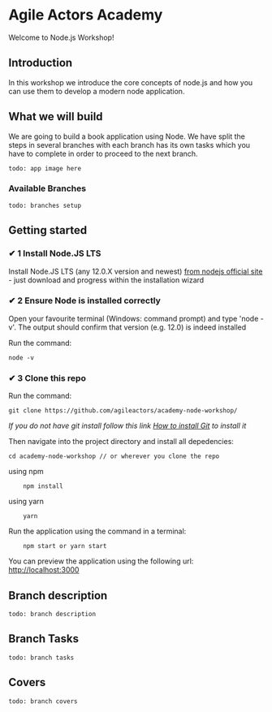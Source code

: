 # Agile Actors Academy

Welcome to Node.js Workshop!

## Introduction

In this workshop we introduce the core concepts of node.js and how you can use them to develop a modern node application.

## What we will build

We are going to build a book application using Node. We have split the steps in several branches with each branch has its own tasks which you have to complete in order to proceed to the next branch.

`todo: app image here`

### Available Branches

`todo: branches setup`

## Getting started

### ✔ 1 Install Node.JS LTS

Install Node.JS LTS (any 12.0.X version and newest) [from nodejs official site](https://nodejs.org/en/) - just download and progress within the installation wizard

### ✔ 2 Ensure Node is installed correctly

Open your favourite terminal (Windows: command prompt) and type 'node - v'. The output should confirm that version (e.g. 12.0) is indeed installed

Run the command:

```
node -v
```

### ✔ 3 Clone this repo

Run the command:

```
git clone https://github.com/agileactors/academy-node-workshop/
```

_If you do not have git install follow this link [How to install Git](https://git-scm.com/book/en/v2/Getting-Started-Installing-Git) to install it_

Then navigate into the project directory and install all depedencies:

```
cd academy-node-workshop // or wherever you clone the repo
```

using npm

```
    npm install
```

using yarn

```
    yarn
```

Run the application using the command in a terminal:

```
    npm start or yarn start
```

You can preview the application using the following url: <a href="http://localhost:3000/" target="_blank">http://localhost:3000</a>

## Branch description

`todo: branch description`

## Branch Tasks

`todo: branch tasks`

## Covers

`todo: branch covers`
